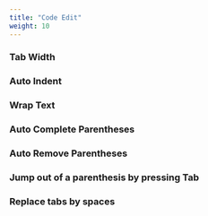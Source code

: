 ```yaml
---
title: "Code Edit"
weight: 10
---
```


### Tab Width

### Auto Indent

### Wrap Text

### Auto Complete Parentheses

### Auto Remove Parentheses

### Jump out of a parenthesis by pressing Tab

### Replace tabs by spaces
